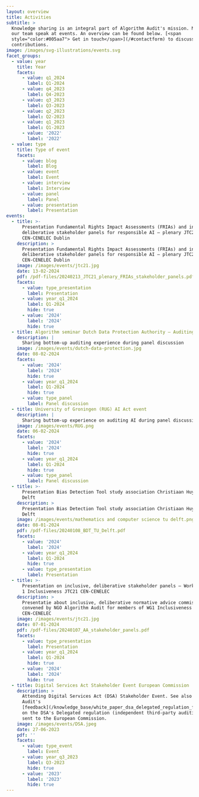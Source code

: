 ```yaml
---
layout: overview
title: Activities
subtitle: >
  Knowledge sharing is an integral part of Algorithm Audit's mission. Members of
  our team speak at events. An overview can be found below. [<span
  style="color:#005aa7"> Get in touch</span>](/#contactform) to discuss
  contributions.
image: /images/svg-illustrations/events.svg
facet_groups:
  - value: year
    title: Year
    facets:
      - value: q1_2024
        label: Q1-2024
      - value: q4_2023
        label: Q4-2023
      - value: q3_2023
        label: Q3-2023
      - value: q2_2023
        label: Q2-2023
      - value: q1_2023
        label: Q1-2023
      - value: '2022'
        label: '2022'
  - value: type
    title: Type of event
    facets:
      - value: blog
        label: Blog
      - value: event
        label: Event
      - value: interview
        label: Interview
      - value: panel
        label: Panel
      - value: presentation
        label: Presentation
events:
  - title: >-
      Presentation Fundamental Rights Impact Assessments (FRIAs) and inclusive,
      deliberative stakeholder panels for responsible AI – plenary JTC21
      CEN-CENELEC Dublin
    description: >
      Presentation Fundamental Rights Impact Assessments (FRIAs) and inclusive,
      deliberative stakeholder panels for responsible AI – plenary JTC21
      CEN-CENELEC Dublin
    image: /images/events/jtc21.jpg
    date: 13-02-2024
    pdf: /pdf-files/20240213_JTC21_plenary_FRIAs_stakeholder_panels.pdf
    facets:
      - value: type_presentation
        label: Presentation
      - value: year_q1_2024
        label: Q1-2024
        hide: true
      - value: '2024'
        label: '2024'
        hide: true
  - title: Algorithm seminar Dutch Data Protection Authority – Auditing algorithms
    description: |
      Sharing bottom-up auditing experience during panel discussion
    image: /images/events/dutch-data-protection.jpg
    date: 08-02-2024
    facets:
      - value: '2024'
        label: '2024'
        hide: true
      - value: year_q1_2024
        label: Q1-2024
        hide: true
      - value: type_panel
        label: Panel discussion
  - title: University of Groningen (RUG) AI Act event
    description: |
      Sharing buttom-up experience on auditing AI during panel discussion.
    image: /images/events/RUG.png
    date: 06-02-2024
    facets:
      - value: '2024'
        label: '2024'
        hide: true
      - value: year_q1_2024
        label: Q1-2024
        hide: true
      - value: type_panel
        label: Panel discussion
  - title: >-
      Presentation Bias Detection Tool study association Christiaan Huygens TU
      Delft
    description: >
      Presentation Bias Detection Tool study association Christiaan Huygens TU
      Delft
    image: /images/events/mathematics and computer science tu delft.png
    date: 08-01-2024
    pdf: /pdf-files/20240108_BDT_TU_Delft.pdf
    facets:
      - value: '2024'
        label: '2024'
      - value: year_q1_2024
        label: Q1-2024
        hide: true
      - value: type_presentation
        label: Presentation
  - title: >-
      Presentation on inclusive, deliberative stakeholder panels – Working Group
      1 Inclusiveness JTC21 CEN-CENELEC
    description: >
      Presentatie about inclusive, deliberative normative advice commissions as
      convened by NGO Algorithm Audit for members of WG1 Inclusiveness of JTC21
      CEN-CENELEC
    image: /images/events/jtc21.jpg
    date: 07-01-2024
    pdf: /pdf-files/20240107_AA_stakeholder_panels.pdf
    facets:
      - value: type_presentation
        label: Presentation
      - value: year_q1_2024
        label: Q1-2024
        hide: true
      - value: '2024'
        label: '2024'
        hide: true
  - title: Digital Services Act Stakeholder Event European Commission
    description: >
      Attending Digital Services Act (DSA) Stakeholder Event. See also Algorithm
      Audit's
      [feedback](/knowledge_base/white_paper_dsa_delegated_regulation_feedback/)
      on the DSA's Delegated regulation (independent third-party auditing) as
      sent to the European Commission.
    image: /images/events/DSA.jpeg
    date: 27-06-2023
    pdf: ''
    facets:
      - value: type_event
        label: Event
      - value: year_q3_2023
        label: Q3-2023
        hide: true
      - value: '2023'
        label: '2023'
        hide: true
---
```













































